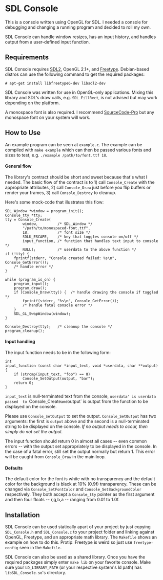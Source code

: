 # SDL Console

This is a console written using OpenGL for SDL. I needed a console for debugging
and changing a running program and decided to roll my own.

SDL Console can handle window resizes, has an input history, and handles output
from a user-defined input function.

## Requirements

SDL Console requires [SDL2](https://www.libsdl.org/download-2.0.php), OpenGL
2.1+, and [Freetype](https://www.freetype.org/download.html).  Debian-based
distros can use the following command to get the required packages:

    # apt-get install libfreetype6-dev libsdl2-dev

SDL Console was written for use in OpenGL-only applications. Mixing this
library and SDL's draw calls, e.g.  `SDL_FillRect`, is not advised but may work
depending on the platform.

A monospace font is also required. I recommend 
[SourceCode-Pro](https://github.com/adobe-fonts/source-code-pro) but any
monospace font on your system will work.

## How to Use

An example program can be seen at `example.c`. The example can be compiled with 
`make example` which can then be passed various fonts and sizes to test, e.g.
`./example /path/to/font.ttf 18`.

#### General flow

The library's contract should be short and sweet because that's what I needed.
The basic flow of the contract is to 1) call `Console_Create` with the 
appropriate attributes, 2) call `Console_Draw` just before you flip buffers or
render your frames, 3) call `Console_Destroy` to cleanup.

Here's some mock-code that illustrates this flow:

    SDL_Window *window = program_init();
    Console_tty *tty;
    tty = Console_Create(
            window,         /* SDL_Window */
            "/path/to/monospaced-font.ttf", 
            18,             /* font size */
            SDLK_ESCAPE,    /* key that toggles console on/off */
            input_function, /* function that handles text input to console */
            NULL);          /* userdata to the above function */
    if (!tty) {
        fprintf(stderr, "Console created failed: %s\n", Console_GetError());
        /* handle error */
    }

    while (program_is_on) {
        program_input();
        program_draw();
        if (Console_Draw(tty)) {  /* handle drawing the console if toggled */
            fprintf(stderr, "%s\n", Console_GetError());
            /* handle fatal console error */
        }
        SDL_GL_SwapWindow(window);
    }

    Console_Destroy(tty);   /* cleanup the console */
    program_cleanup();

#### Input handling

The input function needs to be in the following form:

    int 
    input_function (const char *input_text, void *userdata, char **output)
    {
        if (strcmp(input_text, "foo") == 0)
            Console_SetOutput(output, "bar");
        return 0;
    }

`input_text` is null-terminated text from the console, `userdata' is userdata
passed  to `Console_Create` and `output` is output from the function to be 
displayed on the console.

Please use `Console_SetOutput` to set the output.  `Console_SetOutput` has two
arguments: the first is `output` above and the second is a null-terminated
string to be displayed on the console. *If no output needs to occur, then
simply do not set the output.*

The input function should return 0 in almost all cases -- even common errors --
with the output set appropriately to be displayed in the console. In the case
of a fatal error, still set the output normally but return 1. This error will
be caught from `Console_Draw` in the main loop.

#### Defaults

The default color for the font is white with no transparency and the default
color for the background is black at 10% (0.9f) transparency. These can be 
changed via `Console_SetFontColor` and `Console_SetBackgroundColor` 
respectively. They both accept a `Console_tty` pointer as the first argument
and then four floats -- r,g,b,a -- ranging from 0.0f to 1.0f.

## Installation

SDL Console can be used statically apart of your project by just copying 
`SDL_Console.h` and `SDL_Console.c` to your project folder and linking against
OpenGL, Freetype, and an appropriate math library. The `Makefile` shows an
example on how to do this. Protip: Freetype is weird so just use
`freetype-config` seen in the `Makefile`.

SDL Console can also be used as a shared library. Once you have the required 
packages simply enter `make lib` on your favorite console. Make sure your 
`LD_LIBRARY_PATH` (or your respective system's ld path) has
`libSDL_Console.so`'s directory.
